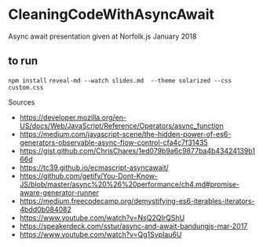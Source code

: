 # CleaningCodeWithAsyncAwait

Async await presentation given at Norfolk.js January 2018

to run
---
`npm install`
`reveal-md --watch slides.md  --theme solarized --css custom.css`


Sources
- https://developer.mozilla.org/en-US/docs/Web/JavaScript/Reference/Operators/async_function
- https://medium.com/javascript-scene/the-hidden-power-of-es6-generators-observable-async-flow-control-cfa4c7f31435
- https://gist.github.com/ChrisChares/1ed079b9a6c9877ba4b43424139b166d
- https://tc39.github.io/ecmascript-asyncawait/
- https://github.com/getify/You-Dont-Know-JS/blob/master/async%20%26%20performance/ch4.md#promise-aware-generator-runner
- https://medium.freecodecamp.org/demystifying-es6-iterables-iterators-4bdd0b084082
- https://www.youtube.com/watch?v=NsQ2QIrQShU
- https://speakerdeck.com/sstur/async-and-await-bandungjs-mar-2017
- https://www.youtube.com/watch?v=Qg1SvpIau6U